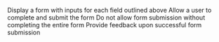 Display a form with inputs for each field outlined above
Allow a user to complete and submit the form
Do not allow form submission without completing the entire form
Provide feedback upon successful form submission
